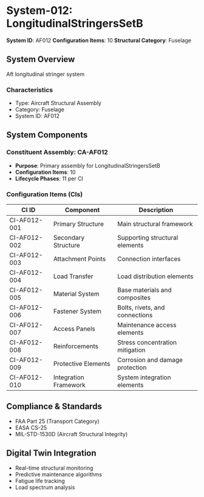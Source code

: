 # System-012: LongitudinalStringersSetB

**System ID**: AF012
**Configuration Items**: 10
**Structural Category**: Fuselage

## System Overview

Aft longitudinal stringer system

### Characteristics
- Type: Aircraft Structural Assembly
- Category: Fuselage
- System ID: AF012

## System Components

### Constituent Assembly: CA-AF012
- **Purpose**: Primary assembly for LongitudinalStringersSetB
- **Configuration Items**: 10
- **Lifecycle Phases**: 11 per CI

### Configuration Items (CIs)

| CI ID | Component | Description |
|-------|-----------|-------------|
| CI-AF012-001 | Primary Structure | Main structural framework |
| CI-AF012-002 | Secondary Structure | Supporting structural elements |
| CI-AF012-003 | Attachment Points | Connection interfaces |
| CI-AF012-004 | Load Transfer | Load distribution elements |
| CI-AF012-005 | Material System | Base materials and composites |
| CI-AF012-006 | Fastener System | Bolts, rivets, and connections |
| CI-AF012-007 | Access Panels | Maintenance access elements |
| CI-AF012-008 | Reinforcements | Stress concentration mitigation |
| CI-AF012-009 | Protective Elements | Corrosion and damage protection |
| CI-AF012-010 | Integration Framework | System integration elements |

## Compliance & Standards
- FAA Part 25 (Transport Category)
- EASA CS-25
- MIL-STD-1530D (Aircraft Structural Integrity)

## Digital Twin Integration
- Real-time structural monitoring
- Predictive maintenance algorithms
- Fatigue life tracking
- Load spectrum analysis
